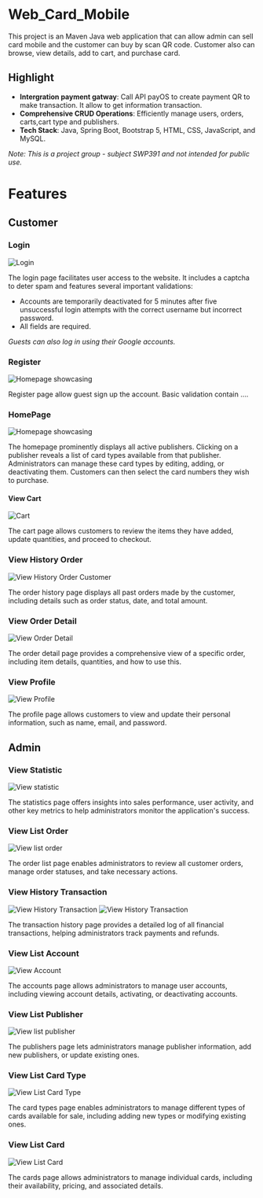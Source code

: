 # Web_Card_Mobile

This project is an Maven Java web application that can allow admin can sell card mobile and the customer can buy by scan QR code. Customer also can browse, view details, add to cart, and purchase card.

## Highlight

- **Intergration payment gatway**: Call API payOS to create payment QR to make transaction. It allow to get information transaction.
- **Comprehensive CRUD Operations**: Efficiently manage users, orders, carts,cart type and publishers.
- **Tech Stack**: Java, Spring Boot, Bootstrap 5, HTML, CSS, JavaScript, and  MySQL.

*Note: This is a project group - subject SWP391 and not intended for public use.*

# Features

## Customer

### Login

![Login ](./public/images/login.png)

The login page facilitates user access to the website. It includes a captcha to deter spam and features several important validations:

* Accounts are temporarily deactivated for 5 minutes after five unsuccessful login attempts with the correct username but incorrect password.
* All fields are required.

*Guests can also log in using their Google accounts.*

### Register

![Homepage showcasing ](./public/images/register.png)

Register page allow guest sign up the account. Basic validation contain ....

### HomePage

![Homepage showcasing ](./public/images/home_page.png)

The homepage prominently displays all active publishers. Clicking on a publisher reveals a list of card types available from that publisher. Administrators can manage these card types by editing, adding, or deactivating them. Customers can then select the card numbers they wish to purchase.

#### View Cart 

![Cart](./public/images/cart.png)

The cart page allows customers to review the items they have added, update quantities, and proceed to checkout.

### View History Order

![View History Order Customer](./public/images/history_order_customer.png)

The order history page displays all past orders made by the customer, including details such as order status, date, and total amount.

### View Order Detail 
![View Order Detail](./public/images/order_detail.png)

The order detail page provides a comprehensive view of a specific order, including item details, quantities, and how to use this.

### View Profile
![View Profile](./public/images/profile.png)

The profile page allows customers to view and update their personal information, such as name, email, and password.

## Admin

### View Statistic

![View statistic](./public/images/statistic.png)

The statistics page offers insights into sales performance, user activity, and other key metrics to help administrators monitor the application's success.

### View List Order 
![View list order](./public/images/history_order_admin.png)

The order list page enables administrators to review all customer orders, manage order statuses, and take necessary actions.

### View History Transaction
![View History Transaction](./public/images/transaction.png)
![View History Transaction](./public/images/transaction_detail.png)

The transaction history page provides a detailed log of all financial transactions, helping administrators track payments and refunds.

### View List Account

![View Account](./public/images/accounts.png)

The accounts page allows administrators to manage user accounts, including viewing account details, activating, or deactivating accounts.

### View List Publisher 
![View list publisher](./public/images/publisher.png)

The publishers page lets administrators manage publisher information, add new publishers, or update existing ones.

### View List Card Type
![View List Card Type](./public/images/cardtype.png)

The card types page enables administrators to manage different types of cards available for sale, including adding new types or modifying existing ones.

### View List Card 
![View List Card](./public/images/card.png)

The cards page allows administrators to manage individual cards, including their availability, pricing, and associated details.

